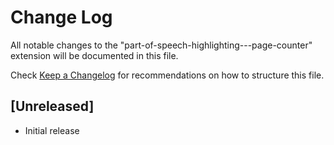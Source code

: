 # Change Log

All notable changes to the "part-of-speech-highlighting---page-counter" extension will be documented in this file.

Check [Keep a Changelog](http://keepachangelog.com/) for recommendations on how to structure this file.

## [Unreleased]

- Initial release